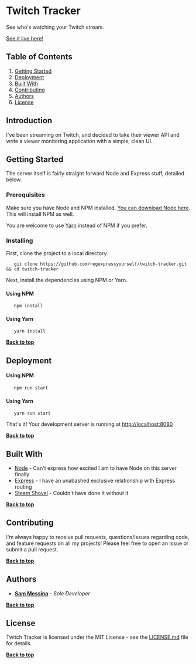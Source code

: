# Twitch Tracker

See who's watching your Twitch stream.

[See it live here!](https://www.smessina.com/twitch-tracker)

## Table of Contents

1. [Getting Started](#getting-started)
3. [Deployment](#deployment)
2. [Built With](#built-with)
3. [Contributing](#contributing)
3. [Authors](#authors)
3. [License](#license)


## Introduction

I've been streaming on Twitch, and decided to take their viewer API and write a viewer monitoring application with a simple, clean UI.

## Getting Started

The server itself is fairly straight forward Node and Express stuff, detailed below.

### Prerequisites


Make sure you have Node and NPM installed. [You can download Node here](https://nodejs.org/en/download/). This will install NPM as well.

You are welcome to use [Yarn](https://yarnpkg.com/en/) instead of NPM if you prefer.

### Installing

First, clone the project to a local directory.

```
   git clone https://github.com/regexpressyourself/twitch-tracker.git && cd twitch-tracker
```

Next, install the dependencies using NPM or Yarn.

#### Using NPM

```
   npm install
```

#### Using Yarn

```
   yarn install
```

**[Back to top](#table-of-contents)**

## Deployment


#### Using NPM

```
   npm run start
```

#### Using Yarn

```
   yarn run start
```

   That's it! Your development server is running at [http://localhost:8080](http://localhost:8080)
   

**[Back to top](#table-of-contents)**


## Built With

* [Node](https://nodejs.org/en/) - Can't express how excited I am to have Node on this server finally
* [Express](https://expressjs.com/) - I have an unabashed exclusive relationship with Express routing
* [Steam Shovel](https://www.facebook.com/SteamShovelCoffee/) - Couldn't have done it without it

**[Back to top](#table-of-contents)**

## Contributing

I'm always happy to receive pull requests, questions/issues regarding code, and feature requests on all my projects! Please feel free to open an issue or submit a pull request.

**[Back to top](#table-of-contents)**

## Authors

* **[Sam Messina](https://www.github.com/regexpressyourself)** - *Sole Developer* 

**[Back to top](#table-of-contents)**

## License

Twitch Tracker is licensed under the MIT License - see the [LICENSE.md](LICENSE.md) file for details.


**[Back to top](#table-of-contents)**


